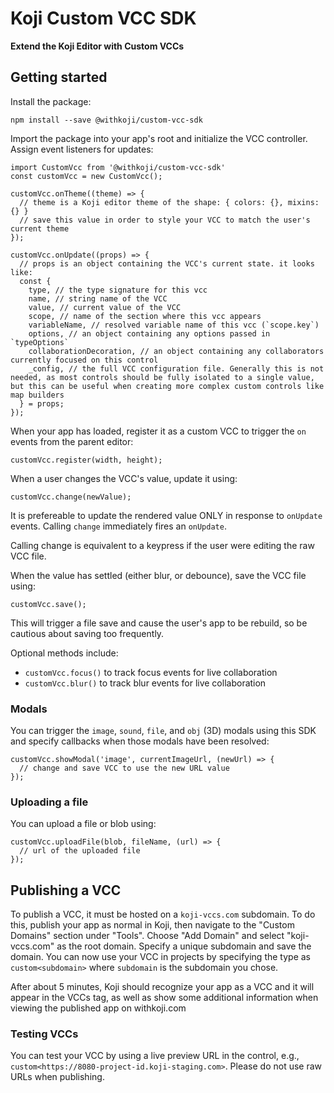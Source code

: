 # Koji Custom VCC SDK
**Extend the Koji Editor with Custom VCCs**

## Getting started

Install the package:
```
npm install --save @withkoji/custom-vcc-sdk
```

Import the package into your app's root and initialize the VCC controller. Assign event listeners for updates:
```
import CustomVcc from '@withkoji/custom-vcc-sdk'
const customVcc = new CustomVcc();

customVcc.onTheme((theme) => {
  // theme is a Koji editor theme of the shape: { colors: {}, mixins: {} }
  // save this value in order to style your VCC to match the user's current theme
});

customVcc.onUpdate((props) => {
  // props is an object containing the VCC's current state. it looks like:
  const {
    type, // the type signature for this vcc
    name, // string name of the VCC
    value, // current value of the VCC
    scope, // name of the section where this vcc appears
    variableName, // resolved variable name of this vcc (`scope.key`)
    options, // an object containing any options passed in `typeOptions`
    collaborationDecoration, // an object containing any collaborators currently focused on this control
    _config, // the full VCC configuration file. Generally this is not needed, as most controls should be fully isolated to a single value, but this can be useful when creating more complex custom controls like map builders
  } = props;
});
```

When your app has loaded, register it as a custom VCC to trigger the `on` events from the parent editor:
```
customVcc.register(width, height);
```

When a user changes the VCC's value, update it using:
```
customVcc.change(newValue);
```

It is prefereable to update the rendered value ONLY in response to `onUpdate` events. Calling `change` immediately fires an `onUpdate`.

Calling change is equivalent to a keypress if the user were editing the raw VCC file.

When the value has settled (either blur, or debounce), save the VCC file using:
```
customVcc.save();
```

This will trigger a file save and cause the user's app to be rebuild, so be cautious about saving too frequently.

Optional methods include:
- `customVcc.focus()` to track focus events for live collaboration
- `customVcc.blur()` to track blur events for live collaboration

### Modals

You can trigger the `image`, `sound`, `file`, and `obj` (3D) modals using this SDK and specify callbacks when those modals have been resolved:

```
customVcc.showModal('image', currentImageUrl, (newUrl) => {
  // change and save VCC to use the new URL value
});
```

### Uploading a file

You can upload a file or blob using:

```
customVcc.uploadFile(blob, fileName, (url) => {
  // url of the uploaded file
});
```

## Publishing a VCC

To publish a VCC, it must be hosted on a `koji-vccs.com` subdomain. To do this, publish your app as normal in Koji, then navigate to the "Custom Domains" section under "Tools". Choose "Add Domain" and select "koji-vccs.com" as the root domain. Specify a unique subdomain and save the domain. You can now use your VCC in projects by specifying the type as `custom<subdomain>` where `subdomain` is the subdomain you chose.

After about 5 minutes, Koji should recognize your app as a VCC and it will appear in the VCCs tag, as well as show some additional information when viewing the published app on withkoji.com

### Testing VCCs

You can test your VCC by using a live preview URL in the control, e.g., `custom<https://8080-project-id.koji-staging.com>`. Please do not use raw URLs when publishing.
